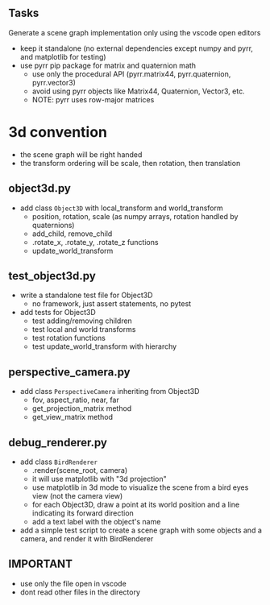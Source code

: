 
## Tasks
Generate a scene graph implementation only using the vscode open editors
- keep it standalone (no external dependencies except numpy and pyrr, and matplotlib for testing)
- use pyrr pip package for matrix and quaternion math
  - use only the procedural API (pyrr.matrix44, pyrr.quaternion, pyrr.vector3)
  - avoid using pyrr objects like Matrix44, Quaternion, Vector3, etc.
  - NOTE: pyrr uses row-major matrices

# 3d convention
- the scene graph will be right handed
- the transform ordering will be scale, then rotation, then translation

## object3d.py
- add class `Object3D` with local_transform and world_transform
  - position, rotation, scale (as numpy arrays, rotation handled by quaternions)
  - add_child, remove_child
  - .rotate_x, .rotate_y, .rotate_z functions
  - update_world_transform

## test_object3d.py
- write a standalone test file for Object3D
  - no framework, just assert statements, no pytest
- add tests for Object3D
  - test adding/removing children
  - test local and world transforms
  - test rotation functions
  - test update_world_transform with hierarchy

## perspective_camera.py
- add class `PerspectiveCamera` inheriting from Object3D
  - fov, aspect_ratio, near, far
  - get_projection_matrix method
  - get_view_matrix method

## debug_renderer.py
- add class `BirdRenderer`
  - .render(scene_root, camera)
  - it will use matplotlib with "3d projection"
  - use matplotlib in 3d mode to visualize the scene from a bird eyes view (not the camera view)
  - for each Object3D, draw a point at its world position and a line indicating its forward direction
  - add a text label with the object's name
- add a simple test script to create a scene graph with some objects and a camera, and render it with BirdRenderer

## IMPORTANT
- use only the file open in vscode
- dont read other files in the directory


